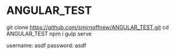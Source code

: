 # ANGULAR_TEST

git clone https://github.com/smirnoffnew/ANGULAR_TEST.git
cd ANGULAR_TEST
npm i
gulp serve

username: asdf
password: asdf